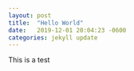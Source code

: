 ```yaml
---
layout: post
title:  "Hello World"
date:   2019-12-01 20:04:23 -0600
categories: jekyll update
---
```

This is a test